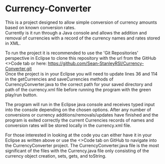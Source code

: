 # Currency-Converter
This is a project designed to allow simple conversion of currency amounts based on known conversion rates.  
Currently is it run through a Java console and allows the addition and removal of currencies with a record of the currency names and rates stored in XML.  
  
To run the project it is recommended to use the 'Git Repositories' perspective in Eclipse to clone this repository with the url from the GitHub <>Code tab or here: https://github.com/Sean-StanleyRSI/Currency-Converter.git  
Once the project is in your Eclipse you will need to update lines 36 and 114 in the getCurrencies and saveCurrencies methods of CurrencyConverter.java to the correct path for your saved directory and path of the currency.xml file before running the program with the green play/run button.  
  
The program will run in the Eclipse java console and receives typed input into the console depending on the chosen options. After any number of conversions or currency additions/removals/updates have finished and the program is exited correctly the current Currencies records of names and conversion rates will be stored locally in the currency.xml file.  
  
For those interested in looking at the code you can either have it in your Eclipse as written above or use the <>Code tab on GitHub to navigate into the CurrencyConverter project. The CurrencyConverter.java file is the most significant of the files with the Currency.java file only consisting of the currency object creation, sets, gets, and toString.
